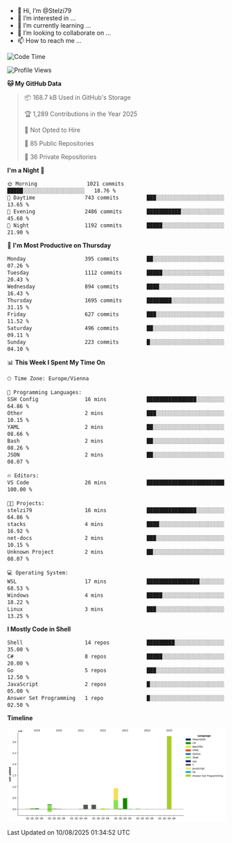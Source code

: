 - 👋 Hi, I’m @Stelzi79
- 👀 I’m interested in ...
- 🌱 I’m currently learning ...
- 💞️ I’m looking to collaborate on ...
- 📫 How to reach me ...

<!--START_SECTION:waka-->
![Code Time](http://img.shields.io/badge/Code%20Time-1%2C142%20hrs%2058%20mins-blue)

![Profile Views](http://img.shields.io/badge/Profile%20Views-0-blue)

**🐱 My GitHub Data** 

> 📦 168.7 kB Used in GitHub's Storage 
 > 
> 🏆 1,289 Contributions in the Year 2025
 > 
> 🚫 Not Opted to Hire
 > 
> 📜 85 Public Repositories 
 > 
> 🔑 36 Private Repositories 
 > 
**I'm a Night 🦉** 

```text
🌞 Morning                1021 commits        █████░░░░░░░░░░░░░░░░░░░░   18.76 % 
🌆 Daytime                743 commits         ███░░░░░░░░░░░░░░░░░░░░░░   13.65 % 
🌃 Evening                2486 commits        ███████████░░░░░░░░░░░░░░   45.68 % 
🌙 Night                  1192 commits        █████░░░░░░░░░░░░░░░░░░░░   21.90 % 
```
📅 **I'm Most Productive on Thursday** 

```text
Monday                   395 commits         ██░░░░░░░░░░░░░░░░░░░░░░░   07.26 % 
Tuesday                  1112 commits        █████░░░░░░░░░░░░░░░░░░░░   20.43 % 
Wednesday                894 commits         ████░░░░░░░░░░░░░░░░░░░░░   16.43 % 
Thursday                 1695 commits        ████████░░░░░░░░░░░░░░░░░   31.15 % 
Friday                   627 commits         ███░░░░░░░░░░░░░░░░░░░░░░   11.52 % 
Saturday                 496 commits         ██░░░░░░░░░░░░░░░░░░░░░░░   09.11 % 
Sunday                   223 commits         █░░░░░░░░░░░░░░░░░░░░░░░░   04.10 % 
```


📊 **This Week I Spent My Time On** 

```text
🕑︎ Time Zone: Europe/Vienna

💬 Programming Languages: 
SSH Config               16 mins             ████████████████░░░░░░░░░   64.86 % 
Other                    2 mins              ███░░░░░░░░░░░░░░░░░░░░░░   10.15 % 
YAML                     2 mins              ██░░░░░░░░░░░░░░░░░░░░░░░   08.66 % 
Bash                     2 mins              ██░░░░░░░░░░░░░░░░░░░░░░░   08.26 % 
JSON                     2 mins              ██░░░░░░░░░░░░░░░░░░░░░░░   08.07 % 

🔥 Editors: 
VS Code                  26 mins             █████████████████████████   100.00 % 

🐱‍💻 Projects: 
stelzi79                 16 mins             ████████████████░░░░░░░░░   64.86 % 
stacks                   4 mins              ████░░░░░░░░░░░░░░░░░░░░░   16.92 % 
net-docs                 2 mins              ███░░░░░░░░░░░░░░░░░░░░░░   10.15 % 
Unknown Project          2 mins              ██░░░░░░░░░░░░░░░░░░░░░░░   08.07 % 

💻 Operating System: 
WSL                      17 mins             █████████████████░░░░░░░░   68.53 % 
Windows                  4 mins              █████░░░░░░░░░░░░░░░░░░░░   18.22 % 
Linux                    3 mins              ███░░░░░░░░░░░░░░░░░░░░░░   13.25 % 
```

**I Mostly Code in Shell** 

```text
Shell                    14 repos            █████████░░░░░░░░░░░░░░░░   35.00 % 
C#                       8 repos             █████░░░░░░░░░░░░░░░░░░░░   20.00 % 
Go                       5 repos             ███░░░░░░░░░░░░░░░░░░░░░░   12.50 % 
JavaScript               2 repos             █░░░░░░░░░░░░░░░░░░░░░░░░   05.00 % 
Answer Set Programming   1 repo              █░░░░░░░░░░░░░░░░░░░░░░░░   02.50 % 
```



**Timeline**

![Lines of Code chart](https://raw.githubusercontent.com/Stelzi79/Stelzi79/main/assets/bar_graph.png)


 Last Updated on 10/08/2025 01:34:52 UTC
<!--END_SECTION:waka-->

<!---
Stelzi79/Stelzi79 is a ✨ special ✨ repository because its `README.md` (this file) appears on your GitHub profile.
You can click the Preview link to take a look at your changes.
--->
